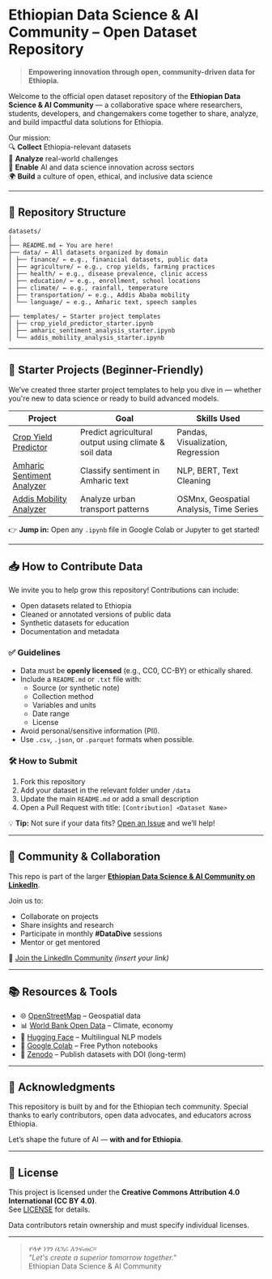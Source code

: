 # Ethiopian Data Science & AI Community – Open Dataset Repository

> **Empowering innovation through open, community-driven data for Ethiopia.**

Welcome to the official open dataset repository of the **Ethiopian Data Science & AI Community** — a collaborative space where researchers, students, developers, and changemakers come together to share, analyze, and build impactful data solutions for Ethiopia.

Our mission:  
🔍 **Collect** Ethiopia-relevant datasets  
🧠 **Analyze** real-world challenges  
🚀 **Enable** AI and data science innovation across sectors  
🌍 **Build** a culture of open, ethical, and inclusive data science

---

## 📁 Repository Structure
```
datasets/
│
├── README.md ← You are here!
├── data/ ← All datasets organized by domain
│ ├── finance/ ← e.g., finanicial datasets, public data
│ ├── agriculture/ ← e.g., crop yields, farming practices
│ ├── health/ ← e.g., disease prevalence, clinic access
│ ├── education/ ← e.g., enrollment, school locations
│ ├── climate/ ← e.g., rainfall, temperature
│ ├── transportation/ ← e.g., Addis Ababa mobility
│ └── language/ ← e.g., Amharic text, speech samples
│
├── templates/ ← Starter project templates
│ ├── crop_yield_predictor_starter.ipynb
│ ├── amharic_sentiment_analysis_starter.ipynb
│ └── addis_mobility_analysis_starter.ipynb
```

---

## 🌱 Starter Projects (Beginner-Friendly)

We’ve created three starter project templates to help you dive in — whether you're new to data science or ready to build advanced models.

| Project | Goal | Skills Used |
|-------|------|-------------|
| [Crop Yield Predictor](templates/crop_yield_predictor_starter.ipynb) | Predict agricultural output using climate & soil data | Pandas, Visualization, Regression |
| [Amharic Sentiment Analyzer](templates/amharic_sentiment_analysis_starter.ipynb) | Classify sentiment in Amharic text | NLP, BERT, Text Cleaning |
| [Addis Mobility Analyzer](templates/addis_mobility_analysis_starter.ipynb) | Analyze urban transport patterns | OSMnx, Geospatial Analysis, Time Series |

👉 **Jump in:** Open any `.ipynb` file in Google Colab or Jupyter to get started!

---

## 📥 How to Contribute Data

We invite you to help grow this repository! Contributions can include:
- Open datasets related to Ethiopia
- Cleaned or annotated versions of public data
- Synthetic datasets for education
- Documentation and metadata

### ✅ Guidelines
- Data must be **openly licensed** (e.g., CC0, CC-BY) or ethically shared.
- Include a `README.md` or `.txt` file with:
  - Source (or synthetic note)
  - Collection method
  - Variables and units
  - Date range
  - License
- Avoid personal/sensitive information (PII).
- Use `.csv`, `.json`, or `.parquet` formats when possible.

### 🛠️ How to Submit
1. Fork this repository
2. Add your dataset in the relevant folder under `/data`
3. Update the main `README.md` or add a small description
4. Open a Pull Request with title: `[Contribution] <Dataset Name>`

💡 **Tip:** Not sure if your data fits? [Open an Issue](https://github.com/Ethiopian-DS-AI-Community/datasets/issues) and we’ll help!

---

## 🤝 Community & Collaboration

This repo is part of the larger **[Ethiopian Data Science & AI Community on LinkedIn](https://www.linkedin.com/groups/11836061/)**.

Join us to:
- Collaborate on projects
- Share insights and research
- Participate in monthly **#DataDive** sessions
- Mentor or get mentored

🔗 [Join the LinkedIn Community](https://www.linkedin.com/groups/...) *(insert your link)*

---

## 📚 Resources & Tools

- 🌐 [OpenStreetMap](https://www.openstreetmap.org) – Geospatial data
- 📊 [World Bank Open Data](https://data.worldbank.org) – Climate, economy
- 🧠 [Hugging Face](https://huggingface.co) – Multilingual NLP models
- 🐍 [Google Colab](https://colab.research.google.com) – Free Python notebooks
- 📅 [Zenodo](https://zenodo.org) – Publish datasets with DOI (long-term)

---

## 🙌 Acknowledgments

This repository is built by and for the Ethiopian tech community. Special thanks to early contributors, open data advocates, and educators across Ethiopia.

Let’s shape the future of AI — **with and for Ethiopia**.

---

## 📣 License

This project is licensed under the **Creative Commons Attribution 4.0 International (CC BY 4.0)**.  
See [LICENSE](LICENSE) for details.

Data contributors retain ownership and must specify individual licenses.

---

>  *የላቀ ነገን በጋራ እንፍጠር።*  
> _"Let's create a superior tomorrow together."_  
> Ethiopian Data Science & AI Community
